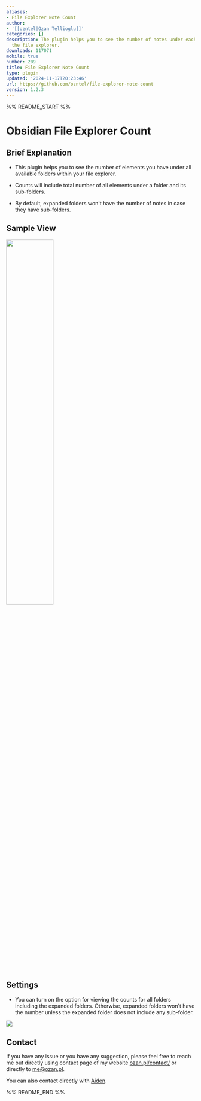 ```yaml
---
aliases:
- File Explorer Note Count
author:
- '[[ozntel|Ozan Tellioglu]]'
categories: []
description: The plugin helps you to see the number of notes under each folder within
  the file explorer.
downloads: 117071
mobile: true
number: 209
title: File Explorer Note Count
type: plugin
updated: '2024-11-17T20:23:46'
url: https://github.com/ozntel/file-explorer-note-count
version: 1.2.3
---
```


%% README_START %%

# Obsidian File Explorer Count

## Brief Explanation

-   This plugin helps you to see the number of elements you have under all available folders within your file explorer.

-   Counts will include total number of all elements under a folder and its sub-folders.

-   By default, expanded folders won't have the number of notes in case they have sub-folders.

## Sample View

<img src="https://github.com/ozntel/file-explorer-note-count/raw/main/images/folder-count.png" width="50%"/>

## Settings

-   You can turn on the option for viewing the counts for all folders including the expanded folders. Otherwise, expanded folders won't have the number unless the expanded folder does not include any sub-folder.

<img src="https://github.com/ozntel/file-explorer-note-count/raw/main/images/collapsed-folder-setting.png" />

## Contact

If you have any issue or you have any suggestion, please feel free to reach me out directly using contact page of my website [ozan.pl/contact/](https://www.ozan.pl/contact/) or directly to <me@ozan.pl>.

You can also contact directly with [Aiden](https://github.com/AidenLx).


%% README_END %%